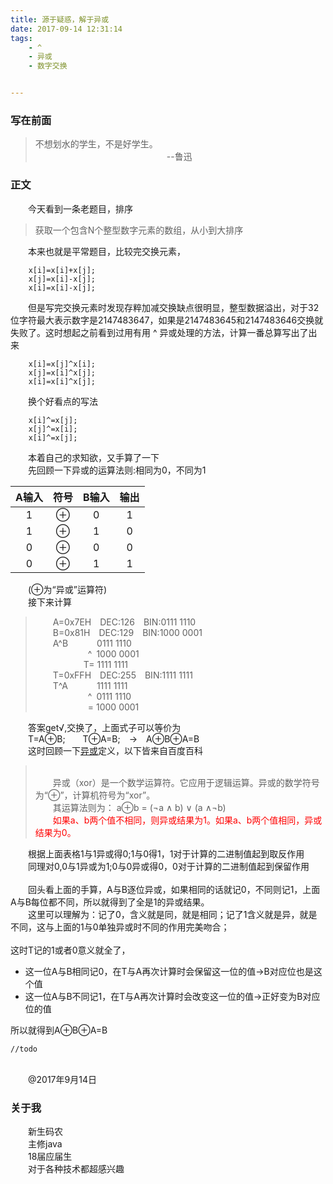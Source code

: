 ```yaml
---
title: 源于疑惑，解于异或
date: 2017-09-14 12:31:14
tags:  
	- ^ 
	- 异或 
	- 数字交换 


---
```



### 写在前面

>不想划水的学生，不是好学生。<br>
&emsp;&emsp;&emsp;&emsp;&emsp;&emsp;&emsp;&emsp;&emsp;&emsp;&emsp;&emsp;&emsp;&emsp;&emsp;--鲁迅

### 正文
&emsp;&emsp;今天看到一条老题目，排序

   > 获取一个包含N个整型数字元素的数组，从小到大排序

&emsp;&emsp;本来也就是平常题目，比较完交换元素，
	
		x[i]=x[i]+x[j];
		x[j]=x[i]-x[j];
		x[i]=x[i]-x[j];

&emsp;&emsp;但是写完交换元素时发现存粹加减交换缺点很明显，整型数据溢出，对于32位字符最大表示数字是2147483647，如果是2147483645和2147483646交换就失败了。这时想起之前看到过用有用 ^ 异或处理的方法，计算一番总算写出了出来

		x[i]=x[j]^x[i];
		x[j]=x[i]^x[j];
		x[i]=x[i]^x[j];

&emsp;&emsp;换个好看点的写法

		x[i]^=x[j];
		x[j]^=x[i];
		x[i]^=x[j];

&emsp;&emsp;本着自己的求知欲，又手算了一下
<br>&emsp;&emsp;先回顾一下异或的运算法则:相同为0，不同为1

A输入|符号|B输入|输出
:-:|:-:|:-:|:-:
1|⊕|0|1
1|⊕|1|0
0|⊕|0|0
0|⊕|1|1

&emsp;&emsp;(⊕为“异或”运算符)<br>
&emsp;&emsp;接下来计算

> &emsp;&emsp;A=0x7EH&emsp;DEC:126&emsp;BIN:0111 1110<br>
 &emsp;&emsp;B=0x81H&emsp;DEC:129&emsp;BIN:1000 0001<br>
 &emsp;&emsp;A^B &emsp;&emsp;&emsp;0111 1110<br>
 &emsp;&emsp;&emsp;&emsp;&emsp;&emsp;^&ensp;1000 0001<br>
 &emsp;&emsp;&emsp;&emsp;&emsp;&ensp;T=&nbsp;1111 1111<br>
 &emsp;&emsp;T=0xFFH&emsp;DEC:255&emsp;BIN:1111 1111<br>
 &emsp;&emsp;T^A &emsp;&emsp;&emsp;1111 1111<br>
 &emsp;&emsp;&emsp;&emsp;&emsp;&emsp;^&ensp;0111 1110<br>
 &emsp;&emsp;&emsp;&emsp;&emsp;&emsp;=&nbsp;1000 0001<br>

&emsp;&emsp;答案get√,交换了，上面式子可以等价为<br>&emsp;&emsp;T=A⊕B;&emsp;&emsp;T⊕A=B;&emsp;→&emsp;A⊕B⊕A=B<br>&emsp;&emsp;这时回顾一下[异或](https://baike.baidu.com/item/%E5%BC%82%E6%88%96)定义，以下皆来自百度百科
><br>&emsp;&emsp;异或（xor）是一个数学运算符。它应用于逻辑运算。异或的数学符号为“⊕”，计算机符号为“xor”。<br>&emsp;&emsp;其运算法则为：
a⊕b = (¬a ∧ b) ∨ (a ∧¬b)<br>&emsp;&emsp;<span style="color:red">如果a、b两个值不相同，则异或结果为1。如果a、b两个值相同，异或结果为0。</span>

&emsp;&emsp;根据上面表格1与1异或得0;1与0得1，1对于计算的二进制值起到取反作用<br>&emsp;&emsp;同理对0,0与1异或为1;0与0异或得0，0对于计算的二进制值起到保留作用<br><br>
&emsp;&emsp;回头看上面的手算，A与B逐位异或，如果相同的话就记0，不同则记1，上面A与B每位都不同，所以就得到了全是1的异或结果。
<br>&emsp;&emsp;这里可以理解为：记了0，含义就是同，就是相同；记了1含义就是异，就是不同，这与上面的1与0单独异或时不同的作用完美吻合；<br><br>这时T记的1或者0意义就全了，

* 这一位A与B相同记0，在T与A再次计算时会保留这一位的值→B对应位也是这个值
* 这一位A与B不同记1，在T与A再次计算时会改变这一位的值→正好变为B对应位的值

所以就得到A⊕B⊕A=B

	//todo

<br>&emsp;&emsp;@2017年9月14日

### 关于我
&emsp;&emsp;新生码农<br>&emsp;&emsp;主修java<br>&emsp;&emsp;18届应届生<br>&emsp;&emsp;对于各种技术都超感兴趣